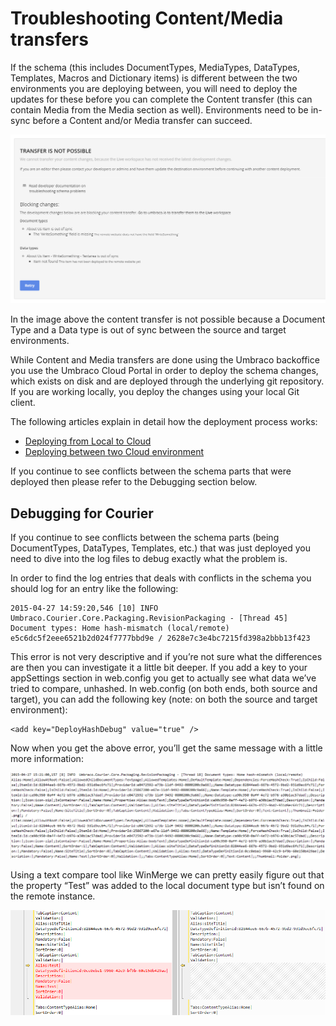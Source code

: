 # Troubleshooting Content/Media transfers 

If the schema (this includes DocumentTypes, MediaTypes, DataTypes, Templates, Macros and Dictionary items) is different between the two environments you are deploying between, you will need to deploy the updates for these before you can complete the Content transfer (this can contain Media from the Media section as well). Environments need to be in-sync before a Content and/or Media transfer can succeed.

![Schema Mismatch - Courier](images/schema-issues-courier.png)

In the image above the content transfer is not possible because a Document Type and a Data type is out of sync between the source and target environments. 

While Content and Media transfers are done using the Umbraco backoffice you use the Umbraco Cloud Portal in order to deploy the schema changes, which exists on disk and are deployed through the underlying git repository. If you are working locally, you deploy the changes using your local Git client.

The following articles explain in detail how the deployment process works:

* [Deploying from Local to Cloud](https://our.umbraco.org/documentation/Umbraco-Cloud/Deployment/Local-to-Cloud/)
* [Deploying between two Cloud environment](https://our.umbraco.org/documentation/Umbraco-Cloud/Deployment/Cloud-to-Cloud/)

If you continue to see conflicts between the schema parts that were deployed then please refer to the Debugging section below.

## Debugging for Courier

If you continue to see conflicts between the schema parts (being DocumentTypes, DataTypes, Templates, etc.) that was just deployed you need to dive into the log files to debug exactly what the problem is.

In order to find the log entries that deals with conflicts in the schema you should log for an entry like the following:


    2015-04-27 14:59:20,546 [10] INFO  Umbraco.Courier.Core.Packaging.RevisionPackaging - [Thread 45] Document types: Home hash-mismatch (local/remote) e5c6dc5f2eee6521b2d024f7777bbd9e / 2628e7c3e4bc7215fd398a2bbb13f423

This error is not very descriptive and if you’re not sure what the differences are then you can investigate it a little bit deeper. If you add a key to your appSettings section in web.config you get to actually see what data we’ve tried to compare, unhashed.
In web.config (on both ends, both source and target), you can add the following key (note: on both the source and target environment):

    <add key="DeployHashDebug" value="true" />

Now when you get the above error, you’ll get the same message with a little more information:

![clone dialog](images/image07.png)

Using a text compare tool like WinMerge we can pretty easily figure out that the property “Test” was added to the local document type but isn’t found on the remote instance.

![clone dialog](images/image00.png)
